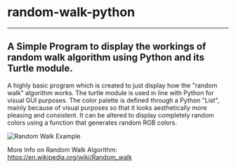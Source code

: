 # random-walk-python
---
## A Simple Program to display the workings of random walk algorithm using Python and its Turtle module. 
A highly basic program which is created to just display how the "random walk" algorithm works. The turtle module is used in line with Python for visual GUI purposes. The color palette is defined through a Python "List", mainly because of visual purposes so that it looks aesthetically more pleasing and consistent. It can be altered to display completely random colors using a function that generates random RGB colors. 

![Random Walk Example](https://user-images.githubusercontent.com/46517096/147400189-1cce9632-773d-454c-837e-ec52a4acece8.png)


More Info on Random Walk Algorithm: https://en.wikipedia.org/wiki/Random_walk
